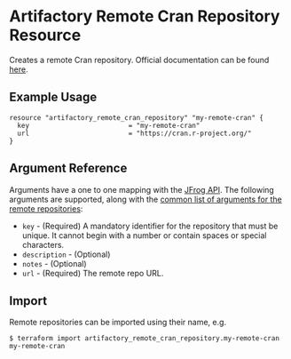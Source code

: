 # Artifactory Remote Cran Repository Resource

Creates a remote Cran repository.
Official documentation can be found [here](https://www.jfrog.com/confluence/display/JFROG/CRAN+Repositories).


## Example Usage

```hcl
resource "artifactory_remote_cran_repository" "my-remote-cran" {
  key                         = "my-remote-cran"
  url                         = "https://cran.r-project.org/"
}
```

## Argument Reference

Arguments have a one to one mapping with the [JFrog API](https://www.jfrog.com/confluence/display/RTF/Repository+Configuration+JSON).
The following arguments are supported, along with the [common list of arguments for the remote repositories](remote.md):

* `key` - (Required) A mandatory identifier for the repository that must be unique. It cannot begin with a number or
  contain spaces or special characters.
* `description` - (Optional)
* `notes` - (Optional)
* `url` - (Required) The remote repo URL.



## Import

Remote repositories can be imported using their name, e.g.
```
$ terraform import artifactory_remote_cran_repository.my-remote-cran my-remote-cran
```
